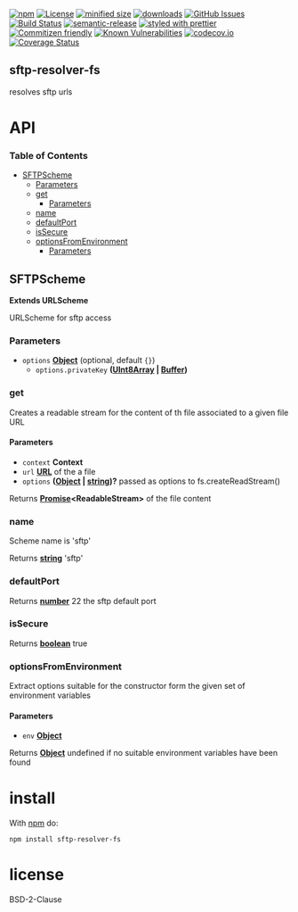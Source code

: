 [![npm](https://img.shields.io/npm/v/sftp-resolver-fs.svg)](https://www.npmjs.com/package/sftp-resolver-fs)
[![License](https://img.shields.io/badge/License-BSD%203--Clause-blue.svg)](https://opensource.org/licenses/BSD-3-Clause)
[![minified size](https://badgen.net/bundlephobia/min/sftp-resolver-fs)](https://bundlephobia.com/result?p=sftp-resolver-fs)
[![downloads](http://img.shields.io/npm/dm/sftp-resolver-fs.svg?style=flat-square)](https://npmjs.org/package/sftp-resolver-fs)
[![GitHub Issues](https://img.shields.io/github/issues/arlac77/sftp-resolver-fs.svg?style=flat-square)](https://github.com/arlac77/sftp-resolver-fs/issues)
[![Build Status](https://secure.travis-ci.org/arlac77/sftp-resolver-fs.png)](http://travis-ci.org/arlac77/sftp-resolver-fs)
[![semantic-release](https://img.shields.io/badge/%20%20%F0%9F%93%A6%F0%9F%9A%80-semantic--release-e10079.svg)](https://github.com/arlac77/sftp-resolver-fs)
[![styled with prettier](https://img.shields.io/badge/styled_with-prettier-ff69b4.svg)](https://github.com/prettier/prettier)
[![Commitizen friendly](https://img.shields.io/badge/commitizen-friendly-brightgreen.svg)](http://commitizen.github.io/cz-cli/)
[![Known Vulnerabilities](https://snyk.io/test/github/arlac77/sftp-resolver-fs/badge.svg)](https://snyk.io/test/github/arlac77/sftp-resolver-fs)
[![codecov.io](http://codecov.io/github/arlac77/sftp-resolver-fs/coverage.svg?branch=master)](http://codecov.io/github/arlac77/sftp-resolver-fs?branch=master)
[![Coverage Status](https://coveralls.io/repos/arlac77/sftp-resolver-fs/badge.svg)](https://coveralls.io/r/arlac77/sftp-resolver-fs)

## sftp-resolver-fs

resolves sftp urls

# API

<!-- Generated by documentation.js. Update this documentation by updating the source code. -->

### Table of Contents

-   [SFTPScheme](#sftpscheme)
    -   [Parameters](#parameters)
    -   [get](#get)
        -   [Parameters](#parameters-1)
    -   [name](#name)
    -   [defaultPort](#defaultport)
    -   [isSecure](#issecure)
    -   [optionsFromEnvironment](#optionsfromenvironment)
        -   [Parameters](#parameters-2)

## SFTPScheme

**Extends URLScheme**

URLScheme for sftp access

### Parameters

-   `options` **[Object](https://developer.mozilla.org/docs/Web/JavaScript/Reference/Global_Objects/Object)**  (optional, default `{}`)
    -   `options.privateKey` **([UInt8Array](https://developer.mozilla.org/docs/Web/JavaScript/Reference/Global_Objects/Uint8Array) \| [Buffer](https://nodejs.org/api/buffer.html))** 

### get

Creates a readable stream for the content of th file associated to a given file URL

#### Parameters

-   `context` **Context** 
-   `url` **[URL](https://developer.mozilla.org/docs/Web/API/URL/URL)** of the a file
-   `options` **([Object](https://developer.mozilla.org/docs/Web/JavaScript/Reference/Global_Objects/Object) \| [string](https://developer.mozilla.org/docs/Web/JavaScript/Reference/Global_Objects/String))?** passed as options to fs.createReadStream()

Returns **[Promise](https://developer.mozilla.org/docs/Web/JavaScript/Reference/Global_Objects/Promise)&lt;ReadableStream>** of the file content

### name

Scheme name is 'sftp'

Returns **[string](https://developer.mozilla.org/docs/Web/JavaScript/Reference/Global_Objects/String)** 'sftp'

### defaultPort

Returns **[number](https://developer.mozilla.org/docs/Web/JavaScript/Reference/Global_Objects/Number)** 22 the sftp default port

### isSecure

Returns **[boolean](https://developer.mozilla.org/docs/Web/JavaScript/Reference/Global_Objects/Boolean)** true

### optionsFromEnvironment

Extract options suitable for the constructor
form the given set of environment variables

#### Parameters

-   `env` **[Object](https://developer.mozilla.org/docs/Web/JavaScript/Reference/Global_Objects/Object)** 

Returns **[Object](https://developer.mozilla.org/docs/Web/JavaScript/Reference/Global_Objects/Object)** undefined if no suitable environment variables have been found

# install

With [npm](http://npmjs.org) do:

```shell
npm install sftp-resolver-fs
```

# license

BSD-2-Clause
